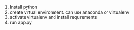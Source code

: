 1. Install python
2. create virtual environment. can use anaconda or virtualenv
3. activate virtualenv and install requirements
4. run app.py
